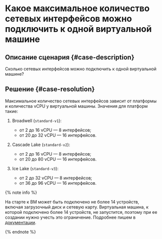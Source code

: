 # Какое максимальное количество сетевых интерфейсов можно подключить к одной виртуальной машине


## Описание сценария {#case-description}

Сколько сетевых интерфейсов можно подключить к одной виртуальной машине?

## Решение {#case-resolution}

Максимальное количество сетевых интерфейсов зависит от платформы и количества vCPU у виртуальной машины. Значения для платформ такие:

1. Broadwell (`standard-v1`):
   * от 2 до 16 vCPU — 8 интерфейсов;
   * от 20 до 32 vCPU — 16 интерфейсов.

2. Cascade Lake (`standard-v2`):
   * от 2 до 16 vCPU — 8 интерфейсов;
   * от 20 до 80 vCPU — 16 интерфейсов.

3. Ice Lake (`standard-v3`):
   * от 2 до 32 vCPU — 8 интерфейсов;
   * от 36 до 96 vCPU — 16 интерфейсов.

{% note info %}

На старте к ВМ может быть подключено не более 14 устройств, включая загрузочный диск и сетевую карту. Виртуальная машина, к которой подключено более 14 устройств, не запустится, поэтому при ее создании нужно учесть это ограничение.
Подробнее пишем в [документации](../../../compute/concepts/limits#compute-limits-vm).

{% endnote %}

